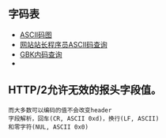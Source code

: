## 字码表
- [ASCII码图](http://www.asciima.com/ascii/12.html)
- [网站站长程序员ASCII码查询](http://www.asciima.com/)
- [GBK内码查询](http://www.mytju.com/classcode/tools/encode_gb2312.asp)
- []()

## HTTP/2允许无效的报头字段值。
```
而大多数可以编码的值不会改变header
字段解析，回车(CR, ASCII 0xd)，换行(LF, ASCII)
和零字符(NUL, ASCII 0x0)
```
